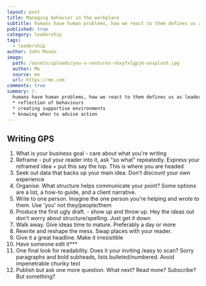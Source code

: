 ```yaml
---
layout: post
title: Managing behavior in the workplace
subtitle: humans have human problems, how we react to them defines us as leaders
published: true
category: leadership
tags:
  - leadership
author: John Moxon
image:
  path: /assets/uploads/you-x-ventures-vbxyfxlgpjm-unsplash.jpg
  author: Me
  source: me
  url: https://me.com
comments: true
summary: |-
  humans have human problems, how we react to them defines us as leaders
  * reflection of behaviours
  * creating supportive environments
  * knowing when to advise action
---
```

## Writing GPS
1. What is your business goal - care about what you're writing
2. Reframe - put your reader into it, ask "so what" repeatedly. Express your reframed idea + put this say the top. This is where you are headed
3. Seek out data that backs up your main idea. Don't discount your own experience
4. Organise. What structure helps communicate your point? Some options are a list, a how-to guide, and a client narrative.
5. Write to one person. Imagine the one person you're helping and wrote to them. Use 'you' not they/people/them
6. Produce the first ugly draft. - show up and throw up. Hey the ideas out don't worry about structure/spelling. Just get it down
7. Walk away. Give ideas time to mature. Preferably a day or more
8. Rewrite and reshape the mess. Swap places with your reader.
9. Give it a great headline. Make it irresistible
10. Have someone edit it***
11. One final look for readability. Does it your inviting /easy to scan? Sorry paragraphs and bold subheads, lists bulleted/numbered. Avoid impenetrable chunky text
12. Publish but ask one more question. What next? Read more? Subscribe? But something?